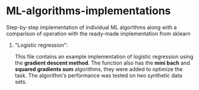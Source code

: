 # ML-algorithms-implementations
Step-by-step implementation of individual ML algorithms along with a comparison of operation with the ready-made implementation from sklearn

1. "Logistic regression":

   This file contains an example implementation of logistic regression using the **gradient descent method**. The function also has the **mini bach** and **squared gradients sum** algorithms, they were added to optimize the task. The algorithm's performance was tested on two synthetic data sets.

